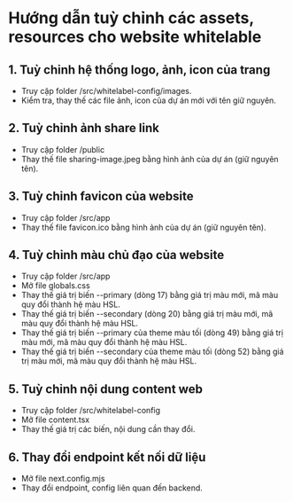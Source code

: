 # Hướng dẫn tuỳ chỉnh các assets, resources cho website whitelable

## 1. Tuỳ chỉnh hệ thống logo, ảnh, icon của trang

- Truy cập folder /src/whitelabel-config/images.
- Kiểm tra, thay thế các file ảnh, icon của dự án mới với tên giữ nguyên.

## 2. Tuỳ chỉnh ảnh share link
- Truy cập folder /public
- Thay thế file sharing-image.jpeg bằng hình ảnh của dự án (giữ nguyên tên).

## 3. Tuỳ chỉnh favicon của website

- Truy cập folder /src/app
- Thay thế file favicon.ico bằng hình ảnh của dự án (giữ nguyên tên).

## 4. Tuỳ chỉnh màu chủ đạo của website

- Truy cập folder /src/app
- Mở file globals.css
- Thay thế giá trị biến --primary (dòng 17) bằng giá trị màu mới, mã màu quy đổi thành hệ màu HSL.
- Thay thế giá trị biến --secondary (dòng 20) bằng giá trị màu mới, mã màu quy đổi thành hệ màu HSL.
- Thay thế giá trị biến --primary của theme màu tối (dòng 49) bằng giá trị màu mới, mã màu quy đổi thành hệ màu HSL.
- Thay thế giá trị biến --secondary của theme màu tối (dòng 52) bằng giá trị màu mới, mã màu quy đổi thành hệ màu HSL.

## 5. Tuỳ chỉnh nội dung content web

- Truy cập folder /src/whitelabel-config
- Mở file content.tsx
- Thay thế giá trị các biến, nội dung cần thay đổi.

## 6. Thay đổi endpoint kết nối dữ liệu
- Mở file next.config.mjs
- Thay đổi endpoint, config liên quan đến backend.